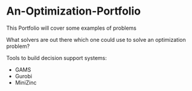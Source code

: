 # An-Optimization-Portfolio
This Portfolio will cover some examples of problems

What solvers are out there which one could use to solve an optimization problem?

Tools to build decision support systems:
- GAMS
- Gurobi
- MiniZinc
